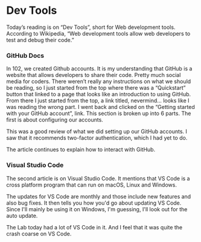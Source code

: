 #  **Dev Tools**

Today’s reading is on “Dev Tools”, short for Web development tools.  According to Wikipedia, “Web development tools allow web developers to test and debug their code.” 

### GitHub Docs
In 102, we created Github accounts.  It is my understanding that GitHub is a website that allows developers to share their code.  Pretty much social media for coders.  There weren’t really any instructions on what we should be reading, so I just started from the top where there was a “Quickstart” button that linked to a page that looks like an introduction to using GitHub.  From there I just started from the top, a link titled, nevermind… looks like I was reading the wrong part.  I went back and clicked on the “Getting started with your GitHub account”, link. This section is broken up into 6 parts.  The first is about configuring our accounts.

This was a good review of what we did setting up our GitHub accounts.  I saw that it recommends two-factor authentication, which I had yet to do.  

The article continues to explain how to interact with GitHub.

### Visual Studio Code
The second article is on Visual Studio Code.  It mentions that VS Code is a cross platform program that can run on macOS, Linux and Windows.

The updates for VS Code are monthly and those include new features and also bug fixes. It then tells you how you'd go about updating VS Code. Since I'll mainly be using it on Windows, I'm guessing, I'll look out for the auto update.

The Lab today had a lot of VS Code in it.  And I feel that it was quite the crash coarse on VS Code.  





